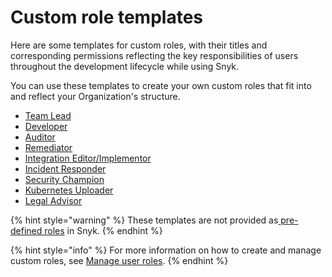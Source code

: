 # Custom role templates

Here are some templates for custom roles, with their titles and corresponding permissions reflecting the key responsibilities of users throughout the development lifecycle while using Snyk.

You can use these templates to create your own custom roles that fit into and reflect your Organization's structure.

* [Team Lead](team-lead-role-template.md)
* [Developer](developer-role-template.md)
* [Auditor](auditor-role-template.md)
* [Remediator](remediator-role-template.md)
* [Integration Editor/Implementor](integration-editor-implementor-role-template.md)
* [Incident Responder](incident-responder-role-template.md)
* [Security Champion](application-security-engineer-role-template.md)
* [Kubernetes Uploader](kubernetes-uploader-role-template.md)
* [Legal Advisor](legal-advisor-role-template.md)

{% hint style="warning" %}
These templates are not provided as[ pre-defined roles](../default-user-roles.md) in Snyk.
{% endhint %}

{% hint style="info" %}
For more information on how to create and manage custom roles, see [Manage user roles](../manage-member-roles.md).
{% endhint %}
